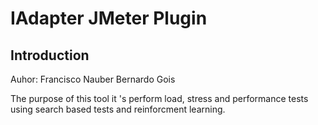 IAdapter JMeter Plugin
=================================

Introduction
--------

Auhor: Francisco Nauber Bernardo Gois

The purpose of this tool it 's perform load, stress and performance tests using search based tests and reinforcment learning.



